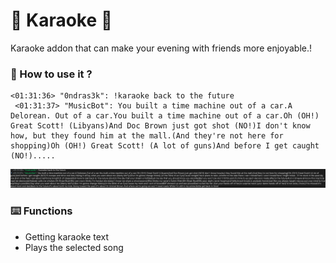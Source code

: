 # 🎤 Karaoke 🎤
Karaoke addon that can make your evening with friends more enjoyable.!

### 🔨 How to use it ?

```
<01:31:36> "0ndras3k": !karaoke back to the future
￼<01:31:37> "MusicBot": You built a time machine out of a car.A Delorean. Out of a car.You built a time machine out of a car.Oh (OH!) Great Scott! (Libyans)And Doc Brown just got shot (NO!)I don't know how, but they found him at the mall.(And they're not here for shopping)Oh (OH!) Great Scott! (A lot of guns)And before I get caught (NO!).....
```

<img src="example.png">

### ⌨️ Functions

- Getting karaoke text
- Plays the selected song
